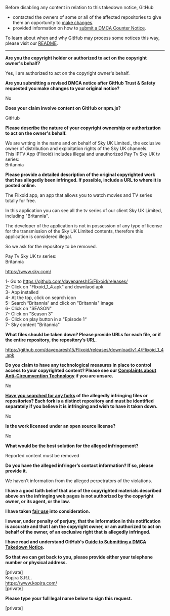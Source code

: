 Before disabling any content in relation to this takedown notice, GitHub
- contacted the owners of some or all of the affected repositories to give them an opportunity to [make changes](https://docs.github.com/en/github/site-policy/dmca-takedown-policy#a-how-does-this-actually-work).
- provided information on how to [submit a DMCA Counter Notice](https://docs.github.com/en/articles/guide-to-submitting-a-dmca-counter-notice).

To learn about when and why GitHub may process some notices this way, please visit our [README](https://github.com/github/dmca/blob/master/README.md#anatomy-of-a-takedown-notice).

---

**Are you the copyright holder or authorized to act on the copyright owner's behalf?**

Yes, I am authorized to act on the copyright owner's behalf.

**Are you submitting a revised DMCA notice after GitHub Trust & Safety requested you make changes to your original notice?**

No

**Does your claim involve content on GitHub or npm.js?**

GitHub

**Please describe the nature of your copyright ownership or authorization to act on the owner's behalf.**

We are writing in the name and on behalf of Sky UK Limited., the exclusive owner of distribution and exploitation rights of the Sky UK channels.  
This IPTV App (Flixoid) includes illegal and unauthorized Pay Tv Sky UK tv series:  
Britannia

**Please provide a detailed description of the original copyrighted work that has allegedly been infringed. If possible, include a URL to where it is posted online.**

The Flixoid app, an app that allows you to watch movies and TV series totally for free.

In this application you can see all the tv series of our client Sky UK Limited, including "Britannia".

The developer of the application is not in possession of any type of license for the transmission of the Sky UK Limited contents, therefore this application is considered illegal.

So we ask for the repository to be removed.

Pay Tv Sky UK tv series:  
Britannia

https://www.sky.com/

1- Go to https://github.com/daveparesh15/Flixoid/releases/  
2- Click on "Flixoid_1_4.apk" and downlaod apk  
3- App installed  
4- At the top, click on search icon  
5- Search “Britannia“ and click on "Britannia" image  
6- Click on "SEASON"  
7- Click on "Season 3"  
6- Click on play button in a "Episode 1“  
7- Sky content "Britannia"

**What files should be taken down? Please provide URLs for each file, or if the entire repository, the repository’s URL.**

https://github.com/daveparesh15/Flixoid/releases/download/v1.4/Flixoid_1_4.apk

**Do you claim to have any technological measures in place to control access to your copyrighted content? Please see our <a href="https://docs.github.com/articles/guide-to-submitting-a-dmca-takedown-notice#complaints-about-anti-circumvention-technology">Complaints about Anti-Circumvention Technology</a> if you are unsure.**

No

**<a href="https://docs.github.com/articles/dmca-takedown-policy#b-what-about-forks-or-whats-a-fork">Have you searched for any forks</a> of the allegedly infringing files or repositories? Each fork is a distinct repository and must be identified separately if you believe it is infringing and wish to have it taken down.**

No

**Is the work licensed under an open source license?**

No

**What would be the best solution for the alleged infringement?**

Reported content must be removed

**Do you have the alleged infringer’s contact information? If so, please provide it.**

We haven't information from the alleged perpetrators of the violations.

**I have a good faith belief that use of the copyrighted materials described above on the infringing web pages is not authorized by the copyright owner, or its agent, or the law.**

**I have taken <a href="https://www.lumendatabase.org/topics/22">fair use</a> into consideration.**

**I swear, under penalty of perjury, that the information in this notification is accurate and that I am the copyright owner, or am authorized to act on behalf of the owner, of an exclusive right that is allegedly infringed.**

**I have read and understand GitHub's <a href="https://docs.github.com/articles/guide-to-submitting-a-dmca-takedown-notice/">Guide to Submitting a DMCA Takedown Notice</a>.**

**So that we can get back to you, please provide either your telephone number or physical address.**

[private]  
Kopjra S.R.L.  
https://www.kopjra.com/  
[private]  

**Please type your full legal name below to sign this request.**

[private]
